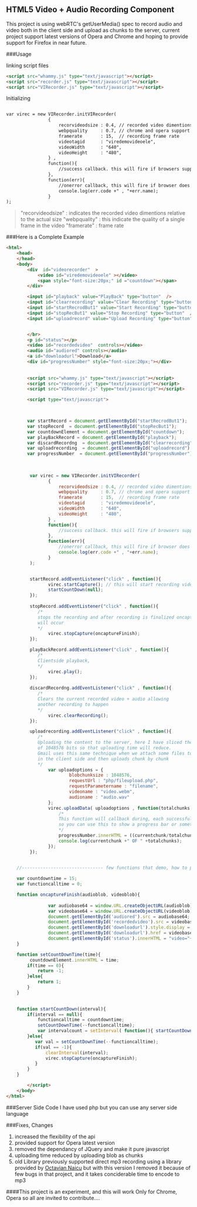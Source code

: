 ## HTML5 Video + Audio Recording Component 

This project is using webRTC's getUserMedia() spec to record audio and video both in the client side
and upload as chunks to the server, current project support latest versions of Opera and Chrome and 
hoping to provide support for Firefox in near future.


###Usage 

linking script files 

```html
<script src="whammy.js" type="text/javascript"></script>
<script src="recorder.js" type="text/javascript"></script>
<script src="VIRecorder.js" type="text/javascript"></script>
```

Initializing 

```html

var virec = new VIRecorder.initVIRecorder(
			 	{   
				 	recorvideodsize : 0.4, // recorded video dimentions are 0.4 times smaller than the original
			      	webpquality 	: 0.7, // chrome and opera support webp imags, this is about the aulity of a frame
			      	framerate 		: 15,  // recording frame rate 
					videotagid 		: "viredemovideoele", 
			      	videoWidth 		: "640",
			      	videoHeight 	: "480",    		
			 	} ,
		 		function(){
		 			//success callback. this will fire if browsers supports 
		 		},
			    function(err){
			   		//onerror callback, this will fire if browser does not support
			   		console.log(err.code +" , "+err.name);
				}
);

```
>"recorvideodsize" : indicates the recorded video dimentions relative to the actual size
>"webpquality"     : this indicate the quality of a single frame in the video
>"framerate"       : frame rate


###Here is a Complete Example 

```html
<html>
	<head>
  	</head>
	<body>
		<div  id="videorecorder"  >
			<video id="viredemovideoele" ></video>  
			<span style="font-size:20px;" id ="countdown"></span>
		</div>

		<input id="playback" value="PlayBack" type="button"  />
		<input id="clearrecording" value="Clear Recording" type="button"  />
		<input id="startRecrodBut1" value="Start Recording" type="button" />
		<input id="stopRecBut1" value="Stop Recording" type="button"  />
		<input id="uploadrecord" value="Upload Recording" type="button"  />


		</br>
		<p id="status"></p>
		<video id="recordedvideo"  controls></video>
		<audio id="audiored" controls></audio>
		<a id="downloadurl">Download</a>
		<div id="progressNumber" style="font-size:20px;"></div>
		
		
		<script src="whammy.js" type="text/javascript"></script>
		<script src="recorder.js" type="text/javascript"></script>
		<script src="VIRecorder.js" type="text/javascript"></script>

	  	<script type="text/javascript">


        
        var startRecord = document.getElementById("startRecrodBut1");
        var stopRecord  = document.getElementById("stopRecBut1");
		var countdownElement = document.getElementById("countdown");
		var playBackRecord = document.getElementById("playback");
        var discardRecordng  = document.getElementById("clearrecording");
        var uploadrecording  = document.getElementById("uploadrecord");
        var progressNumber  = document.getElementById("progressNumber");
        
       
		 
		 var virec = new VIRecorder.initVIRecorder(
			 	{   
				 	recorvideodsize : 0.4, // recorded video dimentions are 0.4 times smaller than the original
			      	webpquality 	: 0.7, // chrome and opera support webp imags, this is about the aulity of a frame
			      	framerate 		: 15,  // recording frame rate 
					videotagid 		: "viredemovideoele", 
			      	videoWidth 		: "640",
			      	videoHeight 	: "480",    		
			 	} ,
		 		function(){
		 			//success callback. this will fire if browsers supports 
		 		},
			    function(err){
			   		//onerror callback, this will fire if browser does not support
			   		console.log(err.code +" , "+err.name);
				}
		 );


		 startRecord.addEventListener("click" , function(){
		        virec.startCapture(); // this will start recording video and the audio 
		        startCountDown(null);
		 });
			    
		 stopRecord.addEventListener("click" , function(){
		 	/*
		 	stops the recording and after recording is finalized oncaptureFinish call back 
		 	will occur
		 	*/
			    virec.stopCapture(oncaptureFinish); 
	     });

	     playBackRecord.addEventListener("click" , function(){
	     	/*
	     	Clientside playback,
	     	*/
             	virec.play();
         });
        
         discardRecordng.addEventListener("click" , function(){
         	/*
         	Clears the current recorded video + audio allowing 
         	another recording to happen
         	*/
            	virec.clearRecording();
         });

         uploadrecording.addEventListener("click" , function(){
         	/*
         	Uploading the content to the server, here I have sliced the blobs into chunk size 
         	of 1048576 bits so that uploading time will reduce.
         	Gmail uses this same technique when we attach some files to a mail, it slize the file 
         	in the client side and then uploads chunk by chunk
         	*/
         		var uploadoptions = {
	         			blobchunksize : 1048576,
	         			requestUrl : "php/fileupload.php",
	         			requestParametername : "filename", 
	         			videoname : "video.webm",
	         			audioname : "audio.wav"
         		};
            	virec.uploadData( uploadoptions , function(totalchunks, currentchunk){
            		/*
            		This function will callback during, each successfull upload of a blob
            		so you can use this to show a progress bar or something
            		*/
            		progressNumber.innerHTML = ((currentchunk/totalchunks)*100);
            		console.log(currentchunk +" OF " +totalchunks);
            	});
         });
		

	//------------------------------- few functions that demo, how to play with the api --------------------------

	var countdowntime = 15;
	var functioncalltime = 0;

 	function oncaptureFinish(audioblob, videoblob){
		 	
		 		var audiobase64 = window.URL.createObjectURL(audioblob);
		        var videobase64 = window.URL.createObjectURL(videoblob);
		        document.getElementById('audiored').src = audiobase64;
		        document.getElementById('recordedvideo').src = videobase64; 
		        document.getElementById('downloadurl').style.display = '';
		        document.getElementById('downloadurl').href = videobase64;
		        document.getElementById('status').innerHTML = "video="+Math.ceil(videoblob.size / (1024))+"KB, Audio="+Math.ceil(audioblob.size / (1024))+"   Total= "+ (Math.ceil(videoblob.size / (1024))+ Math.ceil(audioblob.size / (1024))) + "KB";
	}

	function setCountDownTime(time){
		 countdownElement.innerHTML = time;
        if(time == 0){
            return -1;
        }else{
            return 1;
        }
    }

    
    function startCountDown(interval){
        if(interval == null){
            functioncalltime = countdowntime; 
            setCountDownTime(--functioncalltime); 
            var intervalcount = setInterval( function(){ startCountDown(intervalcount);  }, 1000 );
        }else{
           var val = setCountDownTime(--functioncalltime); 
           if(val == -1){
               clearInterval(interval);
               virec.stopCapture(oncaptureFinish);
           }
        }
    }

		</script>
	</body>
</html>

```
###Server Side Code
I have used php but you can use any server side language


###Fixes, Changes

1. increased the flexibility of the api
2. provided support for Opera latest version
3. removed the dependancy of JQuery and make it pure javascript
4. uploading time reduced by uploading blob as chunks 
5. old Library previously supported direct mp3 recording using a library provided by [Octavian Naicu](https://github.com/nusofthq/Recordmp3js) but with this version I removed it because of few bugs in that project, and it takes conciderable time to encode to mp3


####This project is an experiment, and this will work Only for Chrome, Opera so all are invited to contribute....

